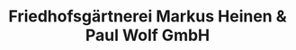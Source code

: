 ---
title: "Friedhofsgärtnerei Markus Heinen & Paul Wolf GmbH"
url: /duesseldorf/friedhofsgaertnerei-markus-heinen-und-paul-wolf-gmbh/
shop: Blumen
---